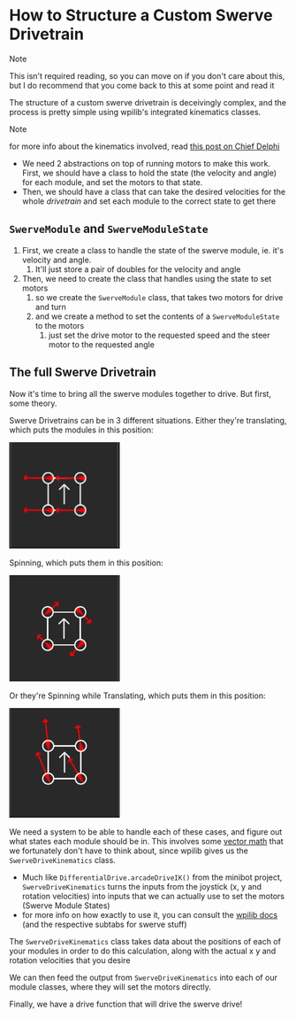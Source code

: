 # How to Structure a Custom Swerve Drivetrain
>[!NOTE]
> This isn't required reading, so you can move on if you don't care about this, but I do recommend that you come back to this at some point and read it

The structure of a custom swerve drivetrain is deceivingly complex, and the process is pretty simple using wpilib's integrated kinematics classes.

>[!NOTE]
> for more info about the kinematics involved, read [this post on Chief Delphi](https://www.chiefdelphi.com/t/swerve-drive-direct-and-reverse-kinematics/395803/3)
-  We need 2 abstractions on top of running motors to make this work. First, we should have a class to hold the state (the velocity and angle) for each module, and set the motors to that state. 
- Then, we should have a class that can take the desired velocities for the whole *drivetrain* and set each module to the correct state to get there 
## `SwerveModule` and `SwerveModuleState`
1. First, we create a class to handle the state of the swerve module, ie. it's velocity and angle. 
	1. It'll just store a pair of doubles for the velocity and angle
2. Then, we need to create the class that handles using the state to set motors
	1. so we create the `SwerveModule` class, that takes two motors for drive and turn
	2. and we create a method to set the contents of a `SwerveModuleState` to the motors
		1. just set the drive motor to the requested speed and the steer motor to the requested angle
## The full Swerve Drivetrain
Now it's time to bring all the swerve modules together to drive. But first, some theory.

Swerve Drivetrains can be in 3 different situations. Either they're translating, which puts the modules in this position:

<img src="images\SwerveTranslating.png" alt="drawing" width="200"/>

Spinning, which puts them in this position:

<img src="images\SwerveSpinning.png" alt="drawing" width="200"/>

Or they're Spinning while Translating, which puts them in this position: 

<img src="images\SwerveSwerving.png" alt="drawing" width="200"/>


We need a system to be able to handle each of these cases, and figure out what states each module should be in. This involves some [vector math](https://www.chiefdelphi.com/t/swerve-drive-direct-and-reverse-kinematics/395803/3) that we fortunately don't have to think about, since wpilib gives us the `SwerveDriveKinematics` class.

- Much like `DifferentialDrive.arcadeDriveIK()` from the minibot project, `SwerveDriveKinematics` turns the inputs from the joystick (x, y and rotation velocities) into inputs that we can actually use to set the motors (Swerve Module States) 
- for more info on how exactly to use it, you can consult the [wpilib docs](https://docs.wpilib.org/en/stable/docs/software/kinematics-and-odometry/index.html) (and the respective subtabs for swerve stuff)


The `SwerveDriveKinematics` class takes data about the positions of each of your modules in order to do this calculation, along with the actual x y and rotation velocities that you desire

We can then feed the output from `SwerveDriveKinematics` into each of our module classes, where they will set the motors directly.

Finally, we have a drive function that will drive the swerve drive!
